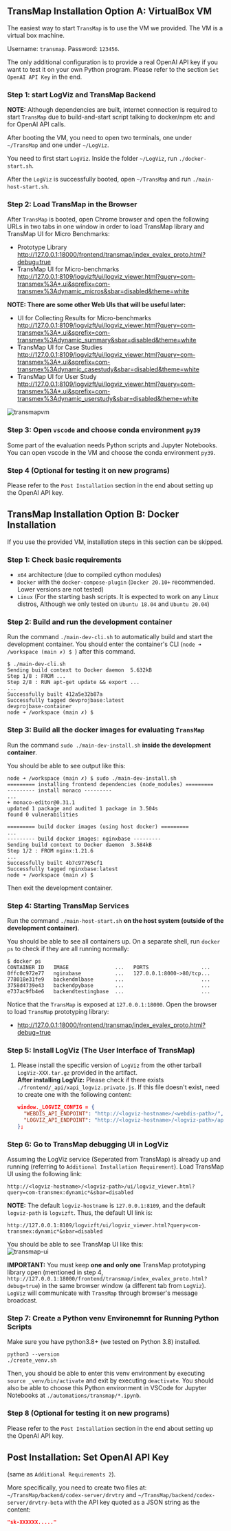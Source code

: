 
## TransMap Installation Option A: VirtualBox VM

The easiest way to start `TransMap` is to use the VM we provided. The VM is a virtual box machine.

Username: `transmap`. Password: `123456`.

The only additional configuration is to provide a real OpenAI API key if you want to test it on your own Python program. Please refer to the section `Set OpenAI API Key` in the end.

### **Step 1: start LogViz and TransMap Backend**

**NOTE:** Although dependencies are built, internet connection is required to start `TransMap` due to build-and-start script talking to docker/npm etc and for OpenAI API calls.

After booting the VM, you need to open two terminals, one under `~/TransMap` and one under `~/LogViz`.


You need to first start `LogViz`. Inside the folder `~/LogViz`, run `./docker-start.sh`. 

After the `LogViz` is successfully booted, open `~/TransMap` and run `./main-host-start.sh`.

### **Step 2: Load TransMap in the Browser**

After `TransMap` is booted, open Chrome browser and open the following URLs in two tabs in one window in order to load TransMap library and TransMap UI for Micro Benchmarks:

- Prototype Library   
  http://127.0.0.1:18000/frontend/transmap/index_evalex_proto.html?debug=true
- TransMap UI for Micro-benchmarks   
  http://127.0.0.1:8109/logvizft/ui/logviz_viewer.html?query=com-transmex%3A*.ui&sprefix=com-transmex%3Adynamic_micros&sbar=disabled&theme=white

**NOTE: There are some other Web UIs that will be useful later:**  

- UI for Collecting Results for Micro-benchmarks  
  http://127.0.0.1:8109/logvizft/ui/logviz_viewer.html?query=com-transmex%3A*.ui&sprefix=com-transmex%3Adynamic_summary&sbar=disabled&theme=white  
- TransMap UI for Case Studies   
  http://127.0.0.1:8109/logvizft/ui/logviz_viewer.html?query=com-transmex%3A*.ui&sprefix=com-transmex%3Adynamic_casestudy&sbar=disabled&theme=white
- TransMap UI for User Study  
  http://127.0.0.1:8109/logvizft/ui/logviz_viewer.html?query=com-transmex%3A*.ui&sprefix=com-transmex%3Adynamic_userstudy&sbar=disabled&theme=white  


![transmapvm](./pics/transmap-vm.png)

### **Step 3: Open `vscode` and choose conda environment `py39`**

Some part of the evaluation needs Python scripts and Jupyter Notebooks. You can open vscode in the VM and choose the conda environment `py39`. 

### **Step 4 (Optional for testing it on new programs)**

Please refer to the `Post Installation` section in the end about setting up the OpenAI API key.



## TransMap Installation Option B: Docker Installation

If you use the provided VM, installation steps in this section can be skipped.

### **Step 1: Check basic requirements**
- `x64` architecture (due to compiled cython modules)
- `Docker` with the `docker-compose-plugin` (`Docker 20.10+` recommended. Lower versions are not tested)
- `Linux` (For the starting bash scripts. It is expected to work on any Linux distros, Although we only tested on `Ubuntu 18.04` and `Ubuntu 20.04`)

### **Step 2: Build and run the development container**

Run the command `./main-dev-cli.sh` to automatically build and start the development container. You should enter the container's CLI (`node ➜ /workspace (main ✗) $ `) after this command.

```
$ ./main-dev-cli.sh 
Sending build context to Docker daemon  5.632kB
Step 1/8 : FROM ...
Step 2/8 : RUN apt-get update && export ...
...
Successfully built 412a5e32b87a
Successfully tagged devprojbase:latest
devprojbase-container
node ➜ /workspace (main ✗) $ 
```

### **Step 3: Build all the docker images for evaluating `TransMap`**

Run the command `sudo ./main-dev-install.sh` **inside the development container**.

You should be able to see output like this:
```
node ➜ /workspace (main ✗) $ sudo ./main-dev-install.sh 
========= installing frontend dependencies (node_modules) =========
--------- install monaco ---------
...
+ monaco-editor@0.31.1
updated 1 package and audited 1 package in 3.504s
found 0 vulnerabilities

========= build docker images (using host docker) =========
...
--------- build docker images: nginxbase ---------
Sending build context to Docker daemon  3.584kB
Step 1/2 : FROM nginx:1.21.6
...
Successfully built 4b7c97765cf1
Successfully tagged nginxbase:latest
node ➜ /workspace (main ✗) $ 
```

Then exit the development container. 

### **Step 4: Starting TransMap Services**

Run the command `./main-host-start.sh` **on the host system (outside of the development container)**.

You should be able to see all containers up. On a separate shell, run `docker ps` to check if they are all running normally:

```
$ docker ps
CONTAINER ID   IMAGE               ...   PORTS                 ...
0ffc0c972e77   nginxbase           ...   127.0.0.1:8000->80/tcp...
778018e31fe9   backendmlbase       ...                         ...
3758d4739e43   backendpybase       ...                         ...
e737ac9fb4e6   backendtestingbase  ...                         ...
```

Notice that the `TransMap` is exposed at `127.0.0.1:18000`. Open the browser to load `TransMap` prototyping library:

- http://127.0.0.1:18000/frontend/transmap/index_evalex_proto.html?debug=true  
  
### **Step 5: Install LogViz (The User Interface of TransMap)**


1. Please install the specific version of `LogViz` from the other tarball `LogViz-XXX.tar.gz` provided in the artifact.  
    **After installing LogViz:** Please check if there exists  `./frontend/_api/xapi_logviz.private.js`. If this file doesn't exist, need to create one with the following content:
    ```json
    window._LOGVIZ_CONFIG = {
      "WEBDIS_API_ENDPOINT": "http://<logviz-hostname>/<webdis-path>/",
      "LOGVIZ_API_ENDPOINT": "http://<logviz-hostname>/<logviz-path>/api/"
    };
    ```

### **Step 6: Go to TransMap debugging UI in LogViz**

Assuming the LogViz service (Seperated from TransMap) is already up and running (referring to `Additional Installation Requirement`). Load TransMap UI using the following link:

```
http://<logviz-hostname>/<logviz-path>/ui/logviz_viewer.html?query=com-transmex:dynamic*&sbar=disabled
```

**NOTE:** The default `logviz-hostname` is `127.0.0.1:8109`, and the default `logviz-path` is `logvizft`. Thus, the default UI link is:

```
http://127.0.0.1:8109/logvizft/ui/logviz_viewer.html?query=com-transmex:dynamic*&sbar=disabled
```

You should be able to see TransMap UI like this:  
![transmap-ui](./pics/transmap-ui.png)

**IMPORTANT:** You must keep **one and only one** TransMap prototyping library open (mentioned in step 4, `http://127.0.0.1:18000/frontend/transmap/index_evalex_proto.html?debug=true`) in the same browser window (a different tab from `LogViz`). `LogViz` will communicate with `TransMap` through browser's message broadcast.

### **Step 7: Create a Python venv Environemnt for Running Python Scripts**

Make sure you have python3.8+ (we tested on Python 3.8) installed. 
```
python3 --version
./create_venv.sh
```
Then, you should be able to enter this venv environment by executing `source _venv/bin/activate` and exit by executing `deactivate`. You should also be able to choose this Python environment in VSCode for Jupyter Notebooks at `./automations/transmap/*.ipynb`.

### **Step 8 (Optional for testing it on new programs)**

Please refer to the `Post Installation` section in the end about setting up the OpenAI API key.


## Post Installation: Set OpenAI API Key

(same as `Additional Requirements 2`). 

More specifically, you need to create two files at: `~/TransMap/backend/codex-server/drvtry` and `~/TransMap/backend/codex-server/drvtry-beta` with the API key quoted as a JSON string as the content:
```json
"sk-XXXXXX....."
```
